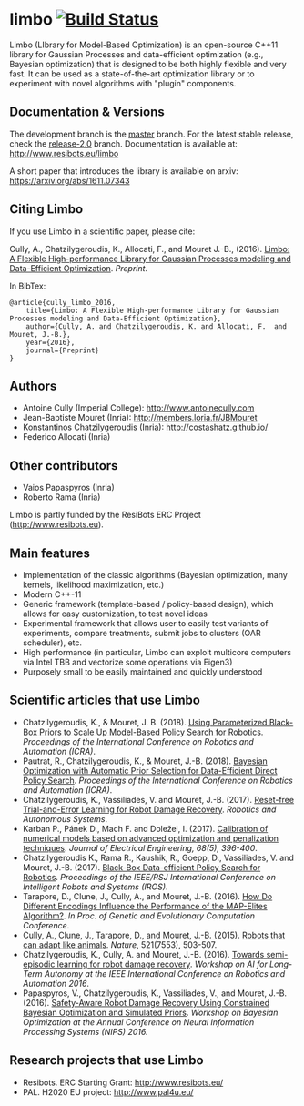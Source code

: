 limbo [![Build Status](https://travis-ci.org/resibots/limbo.svg?branch=master)](https://travis-ci.org/resibots/limbo)
=====

Limbo (LIbrary for Model-Based Optimization) is an open-source C++11 library for Gaussian Processes and data-efficient optimization (e.g., Bayesian optimization) that is designed to be both highly flexible and very fast. It can be used as a state-of-the-art optimization library or to experiment with novel algorithms with "plugin" components.

Documentation & Versions
------------------------
The development branch is the [master](https://github.com/resibots/limbo/tree/master) branch. For the latest stable release, check the [release-2.0](https://github.com/resibots/limbo/tree/release-2.0) branch.
Documentation is available at: http://www.resibots.eu/limbo

A short paper that introduces the library is available on arxiv: https://arxiv.org/abs/1611.07343 

Citing Limbo
------------
If you use Limbo in a scientific paper, please cite:


Cully, A., Chatzilygeroudis, K., Allocati, F., and Mouret J.-B., (2016). [Limbo: A Flexible High-performance Library for Gaussian Processes modeling and Data-Efficient Optimization](https://members.loria.fr/JBMouret/pdf/limbo_paper.pdf). *Preprint*.

In BibTex:
  
    @article{cully_limbo_2016,
        title={Limbo: A Flexible High-performance Library for Gaussian Processes modeling and Data-Efficient Optimization},
        author={Cully, A. and Chatzilygeroudis, K. and Allocati, F.  and Mouret, J.-B.},
        year={2016},
        journal={Preprint}
    }


Authors
------
- Antoine Cully (Imperial College): http://www.antoinecully.com
- Jean-Baptiste Mouret (Inria): http://members.loria.fr/JBMouret
- Konstantinos Chatzilygeroudis (Inria): http://costashatz.github.io/
- Federico Allocati (Inria)

Other contributors
-------------------
- Vaios Papaspyros (Inria)
- Roberto Rama (Inria)

Limbo is partly funded by the ResiBots ERC Project (http://www.resibots.eu).


Main features
-------------
- Implementation of the classic algorithms (Bayesian optimization, many kernels, likelihood maximization, etc.)
- Modern C++-11
- Generic framework (template-based / policy-based design), which allows for easy customization, to test novel ideas
- Experimental framework that allows user to easily test variants of experiments, compare treatments, submit jobs to clusters (OAR scheduler), etc.
- High performance (in particular, Limbo can exploit multicore computers via Intel TBB and vectorize some operations via Eigen3)
- Purposely small to be easily maintained and quickly understood

Scientific articles that use Limbo
----------------------------------
- Chatzilygeroudis, K., & Mouret, J. B. (2018). [Using Parameterized Black-Box Priors to Scale Up Model-Based Policy Search for Robotics](https://arxiv.org/pdf/1709.06917). *Proceedings of the International Conference on Robotics and Automation (ICRA)*.
- Pautrat, R., Chatzilygeroudis, K., & Mouret, J.-B. (2018). [Bayesian Optimization with Automatic Prior Selection for Data-Efficient Direct Policy Search](https://arxiv.org/pdf/1709.06919). *Proceedings of the International Conference on Robotics and Automation (ICRA)*.
- Chatzilygeroudis, K., Vassiliades, V. and Mouret, J.-B. (2017). [Reset-free Trial-and-Error Learning for Robot Damage Recovery](https://arxiv.org/abs/1610.04213). *Robotics and Autonomous Systems*.
- Karban P., Pánek D., Mach F. and Doležel, I. (2017). [Calibration of numerical models based on advanced optimization and penalization techniques](https://www.degruyter.com/downloadpdf/j/jee.2017.68.issue-5/jee-2017-0073/jee-2017-0073.pdf). *Journal of Electrical Engineering, 68(5), 396-400*.
- Chatzilygeroudis K., Rama R., Kaushik, R., Goepp, D., Vassiliades, V. and Mouret, J.-B. (2017). [Black-Box Data-efficient Policy Search for Robotics](https://arxiv.org/abs/1703.07261). *Proceedings of the IEEE/RSJ International Conference on Intelligent Robots and Systems (IROS)*.
- Tarapore, D., Clune, J., Cully, A., and Mouret, J.-B. (2016). [How Do Different Encodings Influence the Performance of the MAP-Elites Algorithm?](https://hal.inria.fr/hal-01302658/document). *In Proc. of Genetic and Evolutionary Computation Conference*.
- Cully, A., Clune, J., Tarapore, D., and Mouret, J.-B. (2015). [Robots that can adapt like animals](http://www.nature.com/nature/journal/v521/n7553/full/nature14422.html). *Nature*, 521(7553), 503-507.
- Chatzilygeroudis, K., Cully, A. and Mouret, J.-B. (2016). [Towards semi-episodic learning for robot damage recovery](https://arxiv.org/abs/1610.01407). *Workshop on AI for Long-Term Autonomy at the IEEE International Conference on Robotics and Automation 2016*.
- Papaspyros, V., Chatzilygeroudis, K., Vassiliades, V., and Mouret, J.-B. (2016). [Safety-Aware Robot Damage Recovery Using Constrained Bayesian Optimization and Simulated Priors](https://arxiv.org/pdf/1611.09419v3). *Workshop on Bayesian Optimization at the Annual Conference on Neural Information Processing Systems (NIPS) 2016.*

Research projects that use Limbo
--------------------------------
- Resibots. ERC Starting Grant: http://www.resibots.eu/
- PAL. H2020 EU project: http://www.pal4u.eu/
